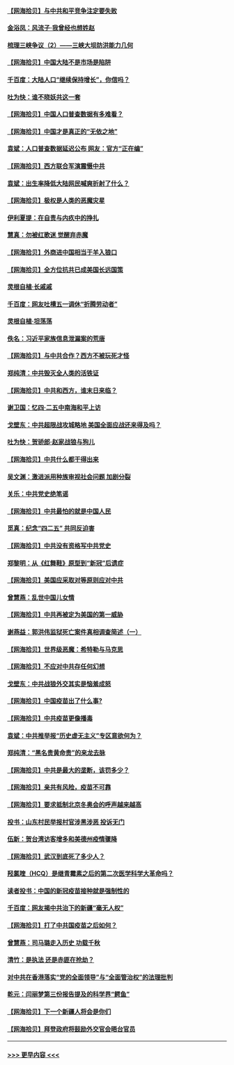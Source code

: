 #### [【网海拾贝】与中共和平竞争注定要失败](../pages/nsc993/n12923326.md?t=05050952) 
#### [金浴凤：风流子‧我曾经也想姓赵](../pages/nsc993/n12920911.md?t=05050952) 
#### [梳理三峡争议（2）——三峡大坝防洪能力几何](../pages/nsc993/n12920173.md?t=05050952) 
#### [【网海拾贝】中国大陆不是市场是陷阱](../pages/nsc993/n12920143.md?t=05050952) 
#### [千百度：大陆人口“继续保持增长”，你信吗？](../pages/nsc993/n12918946.md?t=05050952) 
#### [吐为快：谁不晓妖共这一套](../pages/nsc993/n12918941.md?t=05050952) 
#### [【网海拾贝】中国人口普查数据有多难看？](../pages/nsc993/n12917822.md?t=05050952) 
#### [【网海拾贝】中国才是真正的“无依之地”](../pages/nsc993/n12915845.md?t=05050952) 
#### [袁斌：人口普查数据延迟公布 网友：官方“正在编”](../pages/nsc993/n12915748.md?t=05050952) 
#### [【网海拾贝】西方联合军演震慑中共](../pages/nsc993/n12913466.md?t=05050952) 
#### [袁斌：出生率降低大陆网民喊爽折射了什么？](../pages/nsc993/n12913365.md?t=05050952) 
#### [【网海拾贝】极权是人类的恶魔灾星](../pages/nsc993/n12910697.md?t=05050952) 
#### [伊利夏提：在自责与内疚中的挣扎](../pages/nsc993/n12910493.md?t=05050952) 
#### [慧真：勿被红歌迷 觉醒弃赤魔](../pages/nsc993/n12910485.md?t=05050952) 
#### [【网海拾贝】外商进中国相当于羊入狼口](../pages/nsc993/n12908274.md?t=05050952) 
#### [【网海拾贝】全方位抗共已成美国长远国策](../pages/nsc993/n12906878.md?t=05050952) 
#### [灵根自植‧长戚戚](../pages/nsc993/n12905585.md?t=05050952) 
#### [千百度：网友吐槽五一调休“折腾劳动者”](../pages/nsc993/n12905934.md?t=05050952) 
#### [灵根自植‧坦荡荡](../pages/nsc993/n12905562.md?t=05050952) 
#### [佚名：习近平家族信息泄漏案的荒唐](../pages/nsc993/n12904705.md?t=05050952) 
#### [【网海拾贝】与中共合作？西方不被玩死才怪](../pages/nsc993/n12903873.md?t=05050952) 
#### [郑纯清：中共毁灭全人类的活铁证](../pages/nsc993/n12903785.md?t=05050952) 
#### [【网海拾贝】中共和西方，谁末日来临？](../pages/nsc993/n12903482.md?t=05050952) 
#### [谢卫国：忆四‧二五中南海和平上访](../pages/nsc993/n12902192.md?t=05050952) 
#### [戈壁东：中共超限战攻城略地 美国全面应战还来得及吗？](../pages/nsc993/n12902297.md?t=05050952) 
#### [吐为快：贺骄郎‧赵家战狼与狗儿](../pages/nsc993/n12902280.md?t=05050952) 
#### [【网海拾贝】中共什么都干得出来](../pages/nsc993/n12897500.md?t=05050952) 
#### [吴文渊：激进派用种族审视社会问题 加剧分裂](../pages/nsc993/n12893881.md?t=05050952) 
#### [关乐：中共党史绝笔谣](../pages/nsc993/n12897270.md?t=05050952) 
#### [【网海拾贝】中共最怕的就是中国人民](../pages/nsc993/n12894705.md?t=05050952) 
#### [觅真：纪念“四二五” 共同反迫害](../pages/nsc993/n12894553.md?t=05050952) 
#### [【网海拾贝】中共没有资格写中共党史](../pages/nsc993/n12892231.md?t=05050952) 
#### [郑黎明：从《红舞鞋》原型到“新冠”后遗症](../pages/nsc993/n12890469.md?t=05050952) 
#### [【网海拾贝】美国应采取对等原则应对中共](../pages/nsc993/n12889176.md?t=05050952) 
#### [曾慧燕：乱世中国儿女情](../pages/nsc993/n12887931.md?t=05050952) 
#### [【网海拾贝】中共再被定为美国的第一威胁](../pages/nsc993/n12887580.md?t=05050952) 
#### [谢燕益：郭洪伟监狱死亡案件真相调查简述（一）](../pages/nsc993/n12885648.md?t=05050952) 
#### [【网海拾贝】世界级恶魔：希特勒与马克思](../pages/nsc993/n12884062.md?t=05050952) 
#### [【网海拾贝】不应对中共存任何幻想](../pages/nsc993/n12881460.md?t=05050952) 
#### [戈壁东：中共战狼外交其实是恼羞成怒](../pages/nsc993/n12880392.md?t=05050952) 
#### [【网海拾贝】中国疫苗出了什么事?](../pages/nsc993/n12879124.md?t=05050952) 
#### [【网海拾贝】中共疫苗更像播毒](../pages/nsc993/n12876631.md?t=05050952) 
#### [袁斌：中共推举报“历史虚无主义”专区意欲何为？](../pages/nsc993/n12876530.md?t=05050952) 
#### [郑纯清：“黑名贵黄命贵”的来龙去脉](../pages/nsc993/n12875589.md?t=05050952) 
#### [【网海拾贝】中共是最大的垄断，该罚多少？](../pages/nsc993/n12874006.md?t=05050952) 
#### [【网海拾贝】亲共有风险，疫苗不可靠](../pages/nsc993/n12872224.md?t=05050952) 
#### [【网海拾贝】要求抵制北京冬奥会的呼声越来越高](../pages/nsc993/n12868962.md?t=05050952) 
#### [投书：山东村民举报村官涉黑涉恶 投诉无门](../pages/nsc993/n12869726.md?t=05050952) 
#### [伍新：贺台湾访客增多和美德州疫情骤降](../pages/nsc993/n12865651.md?t=05050952) 
#### [【网海拾贝】武汉到底死了多少人？](../pages/nsc993/n12863707.md?t=05050952) 
#### [羟氯喹（HCQ）是继青霉素之后的第二次医学科学大革命吗？](../pages/nsc993/n12638564.md?t=05050952) 
#### [读者投书：中国的新冠疫苗接种就是强制性的](../pages/nsc993/n12859932.md?t=05050952) 
#### [千百度：网友揭中共治下的新疆“毫无人权”](../pages/nsc993/n12858385.md?t=05050952) 
#### [【网海拾贝】打了中共国疫苗之后如何？](../pages/nsc993/n12857866.md?t=05050952) 
#### [曾慧燕：司马璐走入历史 功载千秋](../pages/nsc993/n12856996.md?t=05050952) 
#### [清竹：是执法 还是赤匪在抢劫？](../pages/nsc993/n12856952.md?t=05050952) 
#### [对中共在香港落实“党的全面领导”与“全面管治权”的法理批判](../pages/nsc993/n12856929.md?t=05050952) 
#### [乾元：闫丽梦第三份报告提及的科学界“鳄鱼”](../pages/nsc993/n12855985.md?t=05050952) 
#### [【网海拾贝】下一个新疆人将会是你们](../pages/nsc993/n12855864.md?t=05050952) 
#### [【网海拾贝】拜登政府将鼓励外交官会晤台官员](../pages/nsc993/n12853615.md?t=05050952) 

----
#### [ >>> 更早内容 <<< ](../indexes/nsc993-earlier.md)
